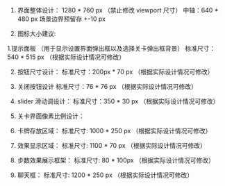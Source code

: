 1.  界面整体设计： 1280 * 760 px （禁止修改 viewport 尺寸）
    中轴：640 * 480 px
    场景边界预留存 +-10 px 

2. 图标大小建议:

1.提示面板 （用于显示设置界面弹出框以及选择关卡弹出框背景）
标准尺寸：540 * 515 px （根据实际设计情况可修改）

2. 按钮尺寸设计：
标准尺寸：200px * 70 px （根据实际设计情况可修改）

3. 关闭按钮设计 
标准尺寸：76 * 76 px （根据实际设计情况可修改）

4. slider 滑动调设计：
标准尺寸：350 * 30 px （根据实际设计情况可修改）

3. 关卡界面像素比例设计：

1. 卡牌存放区域：
标准尺寸: 1000 * 250 px （根据实际设计情况可修改）

2. 效果显示区域：
标准尺寸: 1100 * 70 px （根据实际设计情况可修改）

3. 步数效果展示框架：
标准尺寸: 80 * 100px （根据实际设计情况可修改）

4. 聊天框：
标准尺寸: 1200 * 250 px （根据实际设计情况可修改）